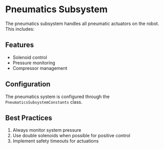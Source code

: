 # Pneumatics Subsystem

The pneumatics subsystem handles all pneumatic actuators on the robot. This includes:

## Features

- Solenoid control
- Pressure monitoring
- Compressor management

## Configuration

The pneumatics system is configured through the `PneumaticsSubsystemConstants` class.

## Best Practices

1. Always monitor system pressure
2. Use double solenoids when possible for positive control
3. Implement safety timeouts for actuations
